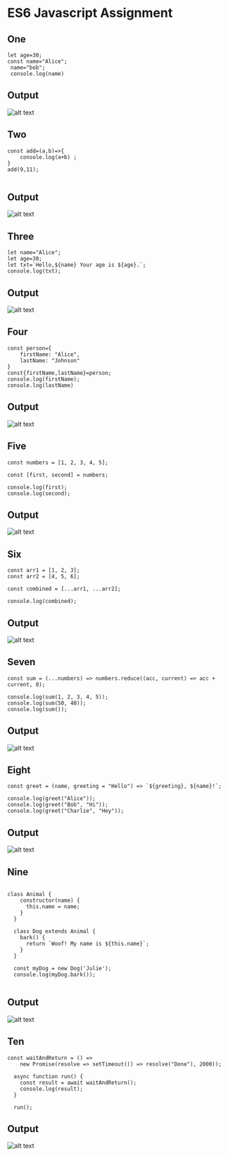 # ES6 Javascript Assignment

## One
```
let age=30;
const name="Alice";
 name="bob";
 console.log(name)

```
## Output
![alt text](one.png)
## Two
```
const add=(a,b)=>{
    console.log(a+b) ;
}
add(9,11);


```
## Output
![alt text](two.png)


## Three
```
let name="Alice";
let age=30;
let txt=`Hello,${name} Your age is ${age}.`;
console.log(txt);

```
## Output
![alt text](three.png)


## Four
```
const person={
    firstName: "Alice", 
    lastName: "Johnson"
}
const{firstName,lastName}=person;
console.log(firstName);
console.log(lastName)

```
## Output
![alt text](four.png)

## Five
```
const numbers = [1, 2, 3, 4, 5];

const [first, second] = numbers;

console.log(first);  
console.log(second);

```
## Output
![alt text](five.png)

## Six
```
const arr1 = [1, 2, 3];
const arr2 = [4, 5, 6];

const combined = [...arr1, ...arr2];

console.log(combined);

```
## Output
![alt text](six.png)


## Seven
```
const sum = (...numbers) => numbers.reduce((acc, current) => acc + current, 0);

console.log(sum(1, 2, 3, 4, 5)); 
console.log(sum(50, 40));        
console.log(sum());

```
## Output
![alt text](seven.png)


## Eight
```
const greet = (name, greeting = "Hello") => `${greeting}, ${name}!`;

console.log(greet("Alice"));          
console.log(greet("Bob", "Hi"));      
console.log(greet("Charlie", "Hey"));

```
## Output
![alt text](eight.png)

## Nine
```

class Animal {
    constructor(name) {
      this.name = name;
    }
  }
  
  class Dog extends Animal {
    bark() {
      return `Woof! My name is ${this.name}`;
    }
  }
  
  const myDog = new Dog('Julie');
  console.log(myDog.bark());


```
## Output
![alt text](nine.png)



## Ten
```
const waitAndReturn = () => 
    new Promise(resolve => setTimeout(() => resolve("Done"), 2000));
  
  async function run() {
    const result = await waitAndReturn();
    console.log(result); 
  }
  
  run();

```
## Output
![alt text](ten.png)
